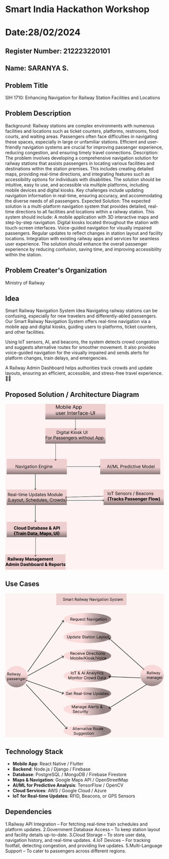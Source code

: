# Smart India Hackathon Workshop
# Date:28/02/2024
## Register Number: 212223220101
## Name: SARANYA S.
## Problem Title
SIH 1710: Enhancing Navigation for Railway Station Facilities and Locations
## Problem Description
Background: Railway stations are complex environments with numerous facilities and locations such as ticket counters, platforms, restrooms, food courts, and waiting areas. Passengers often face difficulties in navigating these spaces, especially in large or unfamiliar stations. Efficient and user-friendly navigation systems are crucial for improving passenger experience, reducing congestion, and ensuring timely travel connections. Description: The problem involves developing a comprehensive navigation solution for railway stations that assists passengers in locating various facilities and destinations within the station premises. This includes creating detailed maps, providing real-time directions, and integrating features such as accessibility options for individuals with disabilities. The solution should be intuitive, easy to use, and accessible via multiple platforms, including mobile devices and digital kiosks. Key challenges include updating navigation information in real-time, ensuring accuracy, and accommodating the diverse needs of all passengers. Expected Solution: The expected solution is a multi-platform navigation system that provides detailed, real-time directions to all facilities and locations within a railway station. This system should include: A mobile application with 3D interactive maps and step-by-step navigation. Digital kiosks located throughout the station with touch-screen interfaces. Voice-guided navigation for visually impaired passengers. Regular updates to reflect changes in station layout and facility locations. Integration with existing railway apps and services for seamless user experience. The solution should enhance the overall passenger experience by reducing confusion, saving time, and improving accessibility within the station.

## Problem Creater's Organization
Ministry of Railway

## Idea

Smart Railway Navigation System Idea
Navigating railway stations can be confusing, especially for new travelers and differently-abled passengers. Our Smart Railway Navigation System offers real-time navigation via a mobile app and digital kiosks, guiding users to platforms, ticket counters, and other facilities.

Using IoT sensors, AI, and beacons, the system detects crowd congestion and suggests alternative routes for smoother movement. It also provides voice-guided navigation for the visually impaired and sends alerts for platform changes, train delays, and emergencies.

A Railway Admin Dashboard helps authorities track crowds and update layouts, ensuring an efficient, accessible, and stress-free travel experience. 🚆📍


## Proposed Solution / Architecture Diagram

![alt text](<Untitled (1).png>)

## Use Cases

![alt text](Untitled.png)

## Technology Stack

- **Mobile App**: React Native / Flutter  
- **Backend**: Node.js / Django / Firebase  
- **Database**: PostgreSQL / MongoDB / Firebase Firestore  
- **Maps & Navigation**: Google Maps API / OpenStreetMap  
- **AI/ML for Predictive Analysis**: TensorFlow / OpenCV  
- **Cloud Services**: AWS / Google Cloud / Azure  
- **IoT for Real-time Updates**: RFID, Beacons, or GPS Sensors  

## Dependencies

1.Railway API Integration – For fetching real-time train schedules and platform updates.
2.Government Database Access – To keep station layout and facility details up-to-date.
3.Cloud Storage – To store user data, navigation history, and real-time updates.
4.IoT Devices – For tracking footfall, detecting congestion, and providing live updates.
5.Multi-Language Support – To cater to passengers across different regions.



